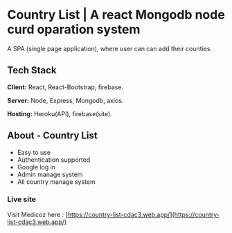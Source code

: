 # Country List | A react Mongodb node curd oparation system
A SPA (single page application), where user can can add their counties.
## Tech Stack

**Client:**  React, React-Bootstrap, firebase.

**Server:**  Node, Express, Mongodb, axios.

**Hosting:**  Heroku(API), firebase(site).

## About - Country List
- Easy to use
- Authentication supported
- Google log in
- Admin manage system
- All country manage system


### Live site
Visit Medicoz here : [https://country-list-cdac3.web.app/](https://country-list-cdac3.web.app/)
